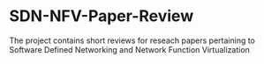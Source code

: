 # SDN-NFV-Paper-Review


The project contains short reviews for reseach papers pertaining to Software Defined Networking and Network Function Virtualization
